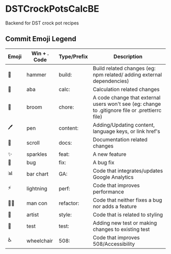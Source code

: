 # DSTCrockPotsCalcBE

Backend for DST crock pot recipes

## Commit Emoji Legend

| Emoji | Win + . Code | Type/Prefix | Description                                                                                     |
| ----- | ------------ | ----------- | ----------------------------------------------------------------------------------------------- |
| 🔨    | hammer       | build:      | Build related changes (eg: npm related/ adding external dependencies)                           |
| 🧮    | aba          | calc:       | Calculation related changes                                                                     |
| 🧹    | broom        | chore:      | A code change that external users won't see (eg: change to .gitignore file or .prettierrc file) |
| 🖊️    | pen          | content:    | Adding/Updating content, language keys, or link href's                                          |
| 📜    | scroll       | docs:       | Documentation related changes                                                                   |
| ✨    | sparkles     | feat:       | A new feature                                                                                   |
| 🐛    | bug          | fix:        | A bug fix                                                                                       |
| 📊    | bar chart    | GA:         | Code that integrates/updates Google Analytics                                                   |
| ⚡️   | lightning    | perf:       | Code that improves performance                                                                  |
| 👷‍♂️    | man con      | refactor:   | Code that neither fixes a bug nor adds a feature                                                |
| 🎨    | artist       | style:      | Code that is related to styling                                                                 |
| 🧪    | test         | test:       | Adding new test or making changes to existing test                                              |
| ♿️   | wheelchair   | 508:        | Code that improves 508/Accessibility                                                            |
